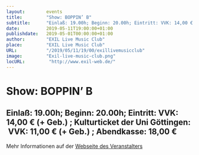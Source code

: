 ```yaml
---
layout:        events
title:         "Show: BOPPIN’ B"
subtitle:      "Einlaß: 19.00h; Beginn: 20.00h; Eintritt: VVK: 14,00 € (+ Geb.) ; Kulturticket der Uni Göttingen:  VVK: 11,00 € (+ Geb.) ; Abendkasse: 18,00 €"
date:          2019-05-11T19:00:00+01:00
publishdate:   2019-05-01T00:00:00+01:00
author:        "EXIL Live Music Club"
place:         "EXIL Live Music Club"
URL:           "/2019/05/11/19/00/exillivemusicclub"
image:         "Exil-live-music-club.png"
locURL:         "http://www.exil-web.de/"
---
```


Show: BOPPIN’ B
===========

Einlaß: 19.00h; Beginn: 20.00h; Eintritt: VVK: 14,00 € (+ Geb.) ; Kulturticket der Uni Göttingen:  VVK: 11,00 € (+ Geb.) ; Abendkasse: 18,00 €
-----------



Mehr Informationen auf der [Webseite des Veranstalters](https://www.exil-web.de/index.php/ct-menu-item-5/1735-boppin-b-3)
